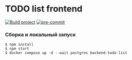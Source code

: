 # TODO list frontend

[![Build project](https://github.com/Romanow/todo-list-frontend/actions/workflows/build.yml/badge.svg?branch=master)](https://github.com/Romanow/todo-list-frontend/actions/workflows/build.yml)
[![pre-commit](https://img.shields.io/badge/pre--commit-enabled-brightgreen?logo=pre-commit)](https://github.com/pre-commit/pre-commit)

### Сборка и локальный запуск

```shell
$ npm install
$ npm start
$ docker compose up -d --wait postgres backend-todo-list

```
